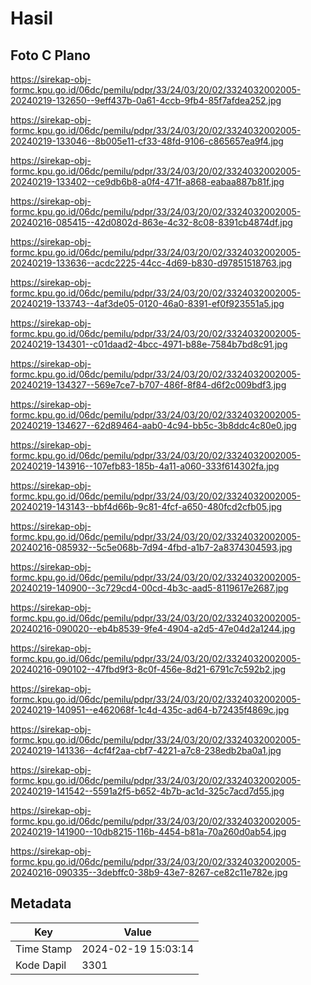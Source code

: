 # Hasil

## Foto C Plano

https://sirekap-obj-formc.kpu.go.id/06dc/pemilu/pdpr/33/24/03/20/02/3324032002005-20240219-132650--9eff437b-0a61-4ccb-9fb4-85f7afdea252.jpg

https://sirekap-obj-formc.kpu.go.id/06dc/pemilu/pdpr/33/24/03/20/02/3324032002005-20240219-133046--8b005e11-cf33-48fd-9106-c865657ea9f4.jpg

https://sirekap-obj-formc.kpu.go.id/06dc/pemilu/pdpr/33/24/03/20/02/3324032002005-20240219-133402--ce9db6b8-a0f4-471f-a868-eabaa887b81f.jpg

https://sirekap-obj-formc.kpu.go.id/06dc/pemilu/pdpr/33/24/03/20/02/3324032002005-20240216-085415--42d0802d-863e-4c32-8c08-8391cb4874df.jpg

https://sirekap-obj-formc.kpu.go.id/06dc/pemilu/pdpr/33/24/03/20/02/3324032002005-20240219-133636--acdc2225-44cc-4d69-b830-d97851518763.jpg

https://sirekap-obj-formc.kpu.go.id/06dc/pemilu/pdpr/33/24/03/20/02/3324032002005-20240219-133743--4af3de05-0120-46a0-8391-ef0f923551a5.jpg

https://sirekap-obj-formc.kpu.go.id/06dc/pemilu/pdpr/33/24/03/20/02/3324032002005-20240219-134301--c01daad2-4bcc-4971-b88e-7584b7bd8c91.jpg

https://sirekap-obj-formc.kpu.go.id/06dc/pemilu/pdpr/33/24/03/20/02/3324032002005-20240219-134327--569e7ce7-b707-486f-8f84-d6f2c009bdf3.jpg

https://sirekap-obj-formc.kpu.go.id/06dc/pemilu/pdpr/33/24/03/20/02/3324032002005-20240219-134627--62d89464-aab0-4c94-bb5c-3b8ddc4c80e0.jpg

https://sirekap-obj-formc.kpu.go.id/06dc/pemilu/pdpr/33/24/03/20/02/3324032002005-20240219-143916--107efb83-185b-4a11-a060-333f614302fa.jpg

https://sirekap-obj-formc.kpu.go.id/06dc/pemilu/pdpr/33/24/03/20/02/3324032002005-20240219-143143--bbf4d66b-9c81-4fcf-a650-480fcd2cfb05.jpg

https://sirekap-obj-formc.kpu.go.id/06dc/pemilu/pdpr/33/24/03/20/02/3324032002005-20240216-085932--5c5e068b-7d94-4fbd-a1b7-2a8374304593.jpg

https://sirekap-obj-formc.kpu.go.id/06dc/pemilu/pdpr/33/24/03/20/02/3324032002005-20240219-140900--3c729cd4-00cd-4b3c-aad5-8119617e2687.jpg

https://sirekap-obj-formc.kpu.go.id/06dc/pemilu/pdpr/33/24/03/20/02/3324032002005-20240216-090020--eb4b8539-9fe4-4904-a2d5-47e04d2a1244.jpg

https://sirekap-obj-formc.kpu.go.id/06dc/pemilu/pdpr/33/24/03/20/02/3324032002005-20240216-090102--47fbd9f3-8c0f-456e-8d21-6791c7c592b2.jpg

https://sirekap-obj-formc.kpu.go.id/06dc/pemilu/pdpr/33/24/03/20/02/3324032002005-20240219-140951--e462068f-1c4d-435c-ad64-b72435f4869c.jpg

https://sirekap-obj-formc.kpu.go.id/06dc/pemilu/pdpr/33/24/03/20/02/3324032002005-20240219-141336--4cf4f2aa-cbf7-4221-a7c8-238edb2ba0a1.jpg

https://sirekap-obj-formc.kpu.go.id/06dc/pemilu/pdpr/33/24/03/20/02/3324032002005-20240219-141542--5591a2f5-b652-4b7b-ac1d-325c7acd7d55.jpg

https://sirekap-obj-formc.kpu.go.id/06dc/pemilu/pdpr/33/24/03/20/02/3324032002005-20240219-141900--10db8215-116b-4454-b81a-70a260d0ab54.jpg

https://sirekap-obj-formc.kpu.go.id/06dc/pemilu/pdpr/33/24/03/20/02/3324032002005-20240216-090335--3debffc0-38b9-43e7-8267-ce82c11e782e.jpg


## Metadata

| Key        | Value               |
| ---------- | ------------------- |
| Time Stamp | 2024-02-19 15:03:14 |
| Kode Dapil | 3301                |



